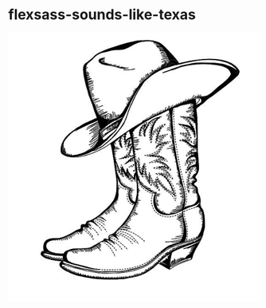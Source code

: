 # flexsass-sounds-like-texas

![Howdy!](https://github.com/darinburris/flexsass-sounds-like-texas/blob/develop/flexsass.jpg)